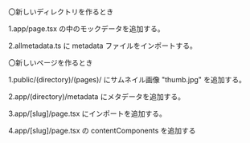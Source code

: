 〇新しいディレクトリを作るとき

1.app/page.tsx の中のモックデータを追加する。

2.allmetadata.ts に metadata ファイルをインポートする。

〇新しいページを作るとき

1.public/(directory)/(pages)/ にサムネイル画像 "thumb.jpg" を追加する。

2.app/(directory)/metadata にメタデータを追加する。

3.app/[slug]/page.tsx にインポートを追加する。

4.app/[slug]/page.tsx の contentComponents を追加する
